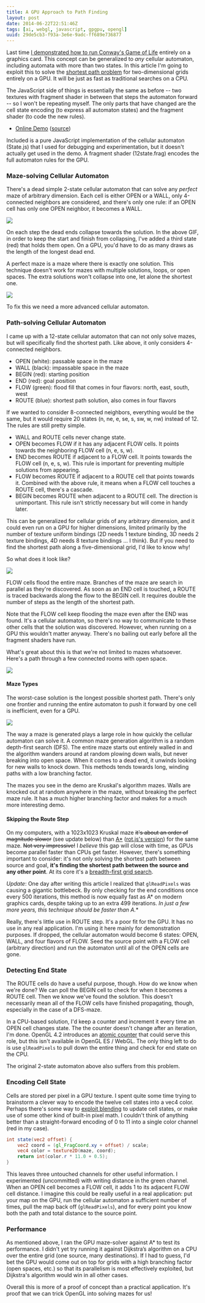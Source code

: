```yaml
---
title: A GPU Approach to Path Finding
layout: post
date: 2014-06-22T22:51:46Z
tags: [ai, webgl, javascript, gpgpu, opengl]
uuid: 29de5cb3-f93a-3e6e-9adc-ff689e736877
---
```


Last time [I demonstrated how to run Conway's Game of Life][gol]
entirely on a graphics card. This concept can be generalized to *any*
cellular automaton, including automata with more than two states. In
this article I'm going to exploit this to solve the [shortest path
problem][spp] for two-dimensional grids entirely on a GPU. It will be
just as fast as traditional searches on a CPU.

The JavaScript side of things is essentially the same as before -- two
textures with fragment shader in between that steps the automaton
forward -- so I won't be repeating myself. The only parts that have
changed are the cell state encoding (to express all automaton states)
and the fragment shader (to code the new rules).

* [Online Demo](http://skeeto.github.io/webgl-path-solver/)
  ([source](https://github.com/skeeto/webgl-path-solver))

Included is a pure JavaScript implementation of the cellular
automaton (State.js) that I used for debugging and experimentation,
but it doesn't actually get used in the demo. A fragment shader
(12state.frag) encodes the full automaton rules for the GPU.

### Maze-solving Cellular Automaton

There's a dead simple 2-state cellular automaton that can solve any
*perfect* maze of arbitrary dimension. Each cell is either OPEN or a
WALL, only 4-connected neighbors are considered, and there's only one
rule: if an OPEN cell has only one OPEN neighbor, it becomes a WALL.

![](/img/path/simple.gif)

On each step the dead ends collapse towards the solution. In the above
GIF, in order to keep the start and finish from collapsing, I've added
a third state (red) that holds them open. On a GPU, you'd have to do
as many draws as the length of the longest dead end.

A perfect maze is a maze where there is exactly one solution. This
technique doesn't work for mazes with multiple solutions, loops, or
open spaces. The extra solutions won't collapse into one, let alone
the shortest one.

![](/img/path/simple-loop.gif)

To fix this we need a more advanced cellular automaton.

### Path-solving Cellular Automaton

I came up with a 12-state cellular automaton that can not only solve
mazes, but will specifically find the shortest path. Like above, it
only considers 4-connected neighbors.

* OPEN (white): passable space in the maze
* WALL (black): impassable space in the maze
* BEGIN (red): starting position
* END (red): goal position
* FLOW (green): flood fill that comes in four flavors: north, east, south, west
* ROUTE (blue): shortest path solution, also comes in four flavors

If we wanted to consider 8-connected neighbors, everything would be
the same, but it would require 20 states (n, ne, e, se, s, sw, w, nw)
instead of 12. The rules are still pretty simple.

* WALL and ROUTE cells never change state.
* OPEN becomes FLOW if it has any adjacent FLOW cells. It points
  towards the neighboring FLOW cell (n, e, s, w).
* END becomes ROUTE if adjacent to a FLOW cell. It points towards the
  FLOW cell (n, e, s, w). This rule is important for preventing
  multiple solutions from appearing.
* FLOW becomes ROUTE if adjacent to a ROUTE cell that points towards
  it. Combined with the above rule, it means when a FLOW cell touches
  a ROUTE cell, there's a cascade.
* BEGIN becomes ROUTE when adjacent to a ROUTE cell. The direction is
  unimportant. This rule isn't strictly necessary but will come in
  handy later.

This can be generalized for cellular grids of any arbitrary dimension,
and it could even run on a GPU for higher dimensions, limited
primarily by the number of texture uniform bindings (2D needs 1
texture binding, 3D needs 2 texture bindings, 4D needs 8 texture
bindings ... I think). But if you need to find the shortest path along
a five-dimensional grid, I'd like to know why!

So what does it look like?

![](/img/path/maze.gif)

FLOW cells flood the entire maze. Branches of the maze are search in
parallel as they're discovered. As soon as an END cell is touched, a
ROUTE is traced backwards along the flow to the BEGIN cell. It
requires double the number of steps as the length of the shortest
path.

Note that the FLOW cell keep flooding the maze even after the END was
found. It's a cellular automaton, so there's no way to communicate to
these other cells that the solution was discovered. However, when
running on a GPU this wouldn't matter anyway. There's no bailing out
early before all the fragment shaders have run.

What's great about this is that we're not limited to mazes whatsoever.
Here's a path through a few connected rooms with open space.

![](/img/path/flood.gif)

#### Maze Types

The worst-case solution is the longest possible shortest path. There's
only one frontier and running the entire automaton to push it forward
by one cell is inefficient, even for a GPU.

![](/img/path/spiral.gif)

The way a maze is generated plays a large role in how quickly the
cellular automaton can solve it. A common maze generation algorithm
is a random depth-first search (DFS). The entire maze starts out
entirely walled in and the algorithm wanders around at random plowing
down walls, but never breaking into open space. When it comes to a
dead end, it unwinds looking for new walls to knock down. This methods
tends towards long, winding paths with a low branching factor.

The mazes you see in the demo are Kruskal's algorithm mazes. Walls are
knocked out at random anywhere in the maze, without breaking the
perfect maze rule. It has a much higher branching factor and makes for
a much more interesting demo.

#### Skipping the Route Step

On my computers, with a 1023x1023 Kruskal maze ~~it's about an order
of magnitude slower~~ (see update below) than [A*][astar] ([rot.js's
version][rot]) for the same maze. ~~Not very impressive!~~ I *believe*
this gap will close with time, as GPUs become parallel faster than
CPUs get faster. However, there's something important to consider:
it's not only solving the shortest path between source and goal,
**it's finding the shortest path between the source and any other
point**. At its core it's a [breadth-first grid search][bfs].

*Update*: One day after writing this article I realized that
`glReadPixels` was causing a gigantic bottlebeck. By only checking for
the end conditions once every 500 iterations, this method is now
equally fast as A* on modern graphics cards, despite taking up to an
extra 499 iterations. **In just a few more years, this technique
should be faster than A*.**

Really, there's little use in ROUTE step. It's a poor fit for the GPU.
It has no use in any real application. I'm using it here mainly for
demonstration purposes. If dropped, the cellular automaton would
become 6 states: OPEN, WALL, and four flavors of FLOW. Seed the source
point with a FLOW cell (arbitrary direction) and run the automaton
until all of the OPEN cells are gone.

### Detecting End State

The ROUTE cells do have a useful purpose, though. How do we know when
we're done? We can poll the BEGIN cell to check for when it becomes a
ROUTE cell. Then we know we've found the solution. This doesn't
necessarily mean all of the FLOW cells have finished propagating,
though, especially in the case of a DFS-maze.

In a CPU-based solution, I'd keep a counter and increment it every
time an OPEN cell changes state. The the counter doesn't change after
an iteration, I'm done. OpenGL 4.2 introduces an [atomic
counter][atom] that could serve this role, but this isn't available in
OpenGL ES / WebGL. The only thing left to do is use `glReadPixels` to
pull down the entire thing and check for end state on the CPU.

The original 2-state automaton above also suffers from this problem.

### Encoding Cell State

Cells are stored per pixel in a GPU texture. I spent quite some time
trying to brainstorm a clever way to encode the twelve cell states
into a vec4 color. Perhaps there's some way to [exploit
blending][blend] to update cell states, or make use of some other kind
of built-in pixel math. I couldn't think of anything better than a
straight-forward encoding of 0 to 11 into a single color channel (red
in my case).

~~~glsl
int state(vec2 offset) {
    vec2 coord = (gl_FragCoord.xy + offset) / scale;
    vec4 color = texture2D(maze, coord);
    return int(color.r * 11.0 + 0.5);
}
~~~

This leaves three untouched channels for other useful information. I
experimented (uncommitted) with writing distance in the green channel.
When an OPEN cell becomes a FLOW cell, it adds 1 to its adjacent FLOW
cell distance. I imagine this could be really useful in a real
application: put your map on the GPU, run the cellular automaton a
sufficient number of times, pull the map back off (`glReadPixels`),
and for every point you know both the path and total distance to the
source point.

### Performance

As mentioned above, I ran the GPU maze-solver against A* to test its
performance. I didn't yet try running it against Dijkstra’s algorithm
on a CPU over the entire grid (one source, many destinations). If I
had to guess, I'd bet the GPU would come out on top for grids with a
high branching factor (open spaces, etc.) so that its parallelism is
most effectively exploited, but Dijkstra's algorithm would win in all
other cases.

Overall this is more of a proof of concept than a practical
application. It's proof that we can trick OpenGL into solving mazes
for us!


[gol]: /blog/2014/06/10/
[spp]: http://en.wikipedia.org/wiki/Shortest_path_problem
[astar]: http://en.wikipedia.org/wiki/A*_search_algorithm
[rot]: http://ondras.github.io/rot.js/hp/
[bfs]: http://www.redblobgames.com/pathfinding/tower-defense/
[atom]: http://www.opengl.org/wiki/Atomic_Counter
[blend]: /blog/2014/06/21/
